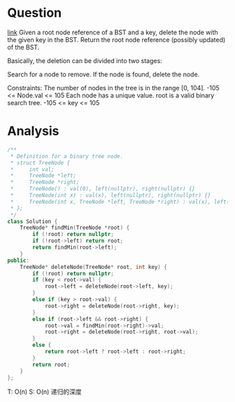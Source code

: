 # Question
[link](https://leetcode.cn/problems/delete-node-in-a-bst/)
Given a root node reference of a BST and a key, delete the node with the given key in the BST. Return the root node reference (possibly updated) of the BST.

Basically, the deletion can be divided into two stages:

Search for a node to remove.
If the node is found, delete the node.

Constraints:
The number of nodes in the tree is in the range [0, 104].
-105 <= Node.val <= 105
Each node has a unique value.
root is a valid binary search tree.
-105 <= key <= 105

# Analysis
```cpp
/**
 * Definition for a binary tree node.
 * struct TreeNode {
 *     int val;
 *     TreeNode *left;
 *     TreeNode *right;
 *     TreeNode() : val(0), left(nullptr), right(nullptr) {}
 *     TreeNode(int x) : val(x), left(nullptr), right(nullptr) {}
 *     TreeNode(int x, TreeNode *left, TreeNode *right) : val(x), left(left), right(right) {}
 * };
 */
class Solution {
    TreeNode* findMin(TreeNode *root) {
        if (!root) return nullptr;
        if (!root->left) return root;
        return findMin(root->left);
    }
public:
    TreeNode* deleteNode(TreeNode* root, int key) {
        if (!root) return nullptr;
        if (key < root->val) {
            root->left = deleteNode(root->left, key);
        }
        else if (key > root->val) {
            root->right = deleteNode(root->right, key);
        }
        else if (root->left && root->right) {
            root->val = findMin(root->right)->val;
            root->right = deleteNode(root->right, root->val);
        }
        else {
            return root->left ? root->left : root->right;
        }
        return root;
    }
};
```
T: O(n)
S: O(n) 递归的深度